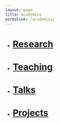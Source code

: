 ```yaml
---
layout: page
title: Academics
permalink: /academics/
---
```


* # [Research](/academics/research)

* # [Teaching](/academics/teaching)

* # [Talks](/academics/talks)

* # [Projects](/academics/projects)